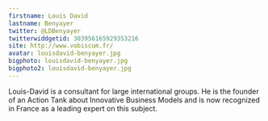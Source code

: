 ```yaml
---
firstname: Louis David 
lastname: Benyayer
twitter: @LDBenyayer
twitterwiddgetid: 303956165929353216
site: http://www.vobiscum.fr/
avatar: louisdavid-benyayer.jpg
bigphoto: louisdavid-benyayer.jpg
bigphoto2: louisdavid-benyayer.jpg
---
```


Louis-David is a consultant for large international groups. He is the founder of an Action Tank about Innovative Business Models and is now recognized in France as a leading expert on this subject.


